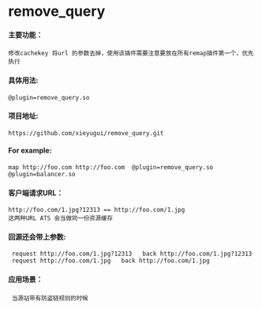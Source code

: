 # remove_query
#### 主要功能：
    修改cachekey 将url 的参数去掉，使用该插件需要注意要放在所有remap插件第一个，优先执行
#### 具体用法: 
    @plugin=remove_query.so
#### 项目地址: 
    https://github.com/xieyugui/remove_query.git
#### For example:
    map http://foo.com http://foo.com  @plugin=remove_query.so @plugin=balancer.so
 
#### 客户端请求URL：
    http://foo.com/1.jpg?12313 == http://foo.com/1.jpg
    这两种URL ATS 会当做同一份资源缓存
#### 回源还会带上参数:
     request http://foo.com/1.jpg?12313   back http://foo.com/1.jpg?12313
     request http://foo.com/1.jpg   back http://foo.com/1.jpg
#### 应用场景：
     当源站带有防盗链规则的时候
